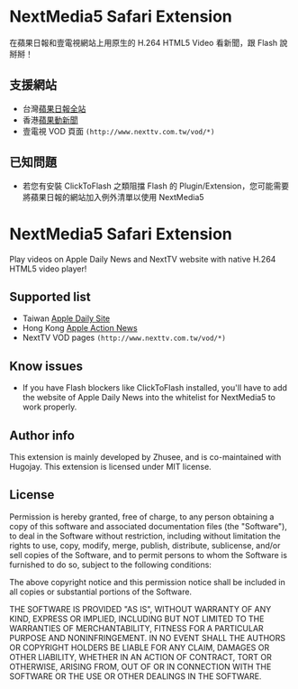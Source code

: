 NextMedia5 Safari Extension
===============================

在蘋果日報和壹電視網站上用原生的 H.264 HTML5 Video 看新聞，跟 Flash 說掰掰！

支援網站
--------
* 台灣[蘋果日報全站](http://tw.nextmedia.com/)
* 香港[蘋果動新聞](http://hk.dv.nextmedia.com/template/dv_channel/)
* 壹電視 VOD 頁面 `(http://www.nexttv.com.tw/vod/*)`

已知問題
--------
* 若您有安裝 ClickToFlash 之類阻擋 Flash 的 Plugin/Extension，您可能需要將蘋果日報的網站加入例外清單以使用 NextMedia5

NextMedia5 Safari Extension
============================

Play videos on Apple Daily News and NextTV website with native H.264 HTML5 video player!

Supported list
--------------
* Taiwan [Apple Daily Site](http://tw.nextmedia.com/)
* Hong Kong [Apple Action News](http://hk.dv.nextmedia.com/template/dv_channel/)
* NextTV VOD pages `(http://www.nexttv.com.tw/vod/*)` 

Know issues
------------
* If you have Flash blockers like ClickToFlash installed, you'll have to add the website of Apple Daily News into the whitelist for NextMedia5 to work properly.

Author info
-----------
This extension is mainly developed by Zhusee, and is co-maintained with Hugojay. This extension is licensed under MIT license.

License
-------
Permission is hereby granted, free of charge, to any person obtaining a copy of this software and associated documentation files (the "Software"), to deal in the Software without restriction, including without limitation the rights to use, copy, modify, merge, publish, distribute, sublicense, and/or sell copies of the Software, and to permit persons to whom the Software is furnished to do so, subject to the following conditions:

The above copyright notice and this permission notice shall be included in all copies or substantial portions of the Software.

THE SOFTWARE IS PROVIDED "AS IS", WITHOUT WARRANTY OF ANY KIND, EXPRESS OR IMPLIED, INCLUDING BUT NOT LIMITED TO THE WARRANTIES OF MERCHANTABILITY, FITNESS FOR A PARTICULAR PURPOSE AND NONINFRINGEMENT. IN NO EVENT SHALL THE AUTHORS OR COPYRIGHT HOLDERS BE LIABLE FOR ANY CLAIM, DAMAGES OR OTHER LIABILITY, WHETHER IN AN ACTION OF CONTRACT, TORT OR OTHERWISE, ARISING FROM, OUT OF OR IN CONNECTION WITH THE SOFTWARE OR THE USE OR OTHER DEALINGS IN THE SOFTWARE.
